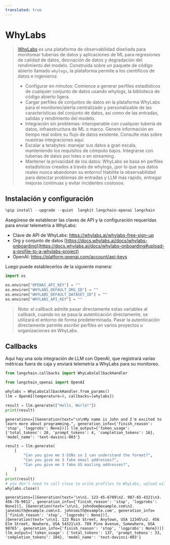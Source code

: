 ```yaml
---
translated: true
---
```


# WhyLabs

>[WhyLabs](https://docs.whylabs.ai/docs/) es una plataforma de observabilidad diseñada para monitorear tuberías de datos y aplicaciones de ML para regresiones de calidad de datos, desviación de datos y degradación del rendimiento del modelo. Construida sobre un paquete de código abierto llamado `whylogs`, la plataforma permite a los científicos de datos e ingenieros:
>- Configurar en minutos: Comience a generar perfiles estadísticos de cualquier conjunto de datos usando whylogs, la biblioteca de código abierto ligera.
>- Cargar perfiles de conjuntos de datos en la plataforma WhyLabs para el monitoreo/alerta centralizado y personalizable de las características del conjunto de datos, así como de las entradas, salidas y rendimiento del modelo.
>- Integración sin problemas: interoperable con cualquier tubería de datos, infraestructura de ML o marco. Genere información en tiempo real sobre su flujo de datos existente. Consulte más sobre nuestras integraciones aquí.
>- Escalar a terabytes: manejar sus datos a gran escala, manteniendo los requisitos de cómputo bajos. Integrarse con tuberías de datos por lotes o en streaming.
>- Mantener la privacidad de los datos: WhyLabs se basa en perfiles estadísticos creados a través de whylogs, ¡por lo que sus datos reales nunca abandonan su entorno!
Habilite la observabilidad para detectar problemas de entradas y LLM más rápido, entregar mejoras continuas y evitar incidentes costosos.

## Instalación y configuración

```python
%pip install --upgrade --quiet  langkit langchain-openai langchain
```

Asegúrese de establecer las claves de API y la configuración requeridas para enviar telemetría a WhyLabs:

* Clave de API de WhyLabs: https://whylabs.ai/whylabs-free-sign-up
* Org y conjunto de datos [https://docs.whylabs.ai/docs/whylabs-onboarding](https://docs.whylabs.ai/docs/whylabs-onboarding#upload-a-profile-to-a-whylabs-project)
* OpenAI: https://platform.openai.com/account/api-keys

Luego puede establecerlos de la siguiente manera:

```python
import os

os.environ["OPENAI_API_KEY"] = ""
os.environ["WHYLABS_DEFAULT_ORG_ID"] = ""
os.environ["WHYLABS_DEFAULT_DATASET_ID"] = ""
os.environ["WHYLABS_API_KEY"] = ""
```

> *Nota*: el callback admite pasar directamente estas variables al callback, cuando no se pasa la autenticación directamente, se utilizará el entorno de forma predeterminada. Pasar la autenticación directamente permite escribir perfiles en varios proyectos u organizaciones en WhyLabs.

## Callbacks

Aquí hay una sola integración de LLM con OpenAI, que registrará varias métricas fuera de caja y enviará telemetría a WhyLabs para su monitoreo.

```python
from langchain.callbacks import WhyLabsCallbackHandler
```

```python
from langchain_openai import OpenAI

whylabs = WhyLabsCallbackHandler.from_params()
llm = OpenAI(temperature=0, callbacks=[whylabs])

result = llm.generate(["Hello, World!"])
print(result)
```

```output
generations=[[Generation(text="\n\nMy name is John and I'm excited to learn more about programming.", generation_info={'finish_reason': 'stop', 'logprobs': None})]] llm_output={'token_usage': {'total_tokens': 20, 'prompt_tokens': 4, 'completion_tokens': 16}, 'model_name': 'text-davinci-003'}
```

```python
result = llm.generate(
    [
        "Can you give me 3 SSNs so I can understand the format?",
        "Can you give me 3 fake email addresses?",
        "Can you give me 3 fake US mailing addresses?",
    ]
)
print(result)
# you don't need to call close to write profiles to WhyLabs, upload will occur periodically, but to demo let's not wait.
whylabs.close()
```

```output
generations=[[Generation(text='\n\n1. 123-45-6789\n2. 987-65-4321\n3. 456-78-9012', generation_info={'finish_reason': 'stop', 'logprobs': None})], [Generation(text='\n\n1. johndoe@example.com\n2. janesmith@example.com\n3. johnsmith@example.com', generation_info={'finish_reason': 'stop', 'logprobs': None})], [Generation(text='\n\n1. 123 Main Street, Anytown, USA 12345\n2. 456 Elm Street, Nowhere, USA 54321\n3. 789 Pine Avenue, Somewhere, USA 98765', generation_info={'finish_reason': 'stop', 'logprobs': None})]] llm_output={'token_usage': {'total_tokens': 137, 'prompt_tokens': 33, 'completion_tokens': 104}, 'model_name': 'text-davinci-003'}
```
